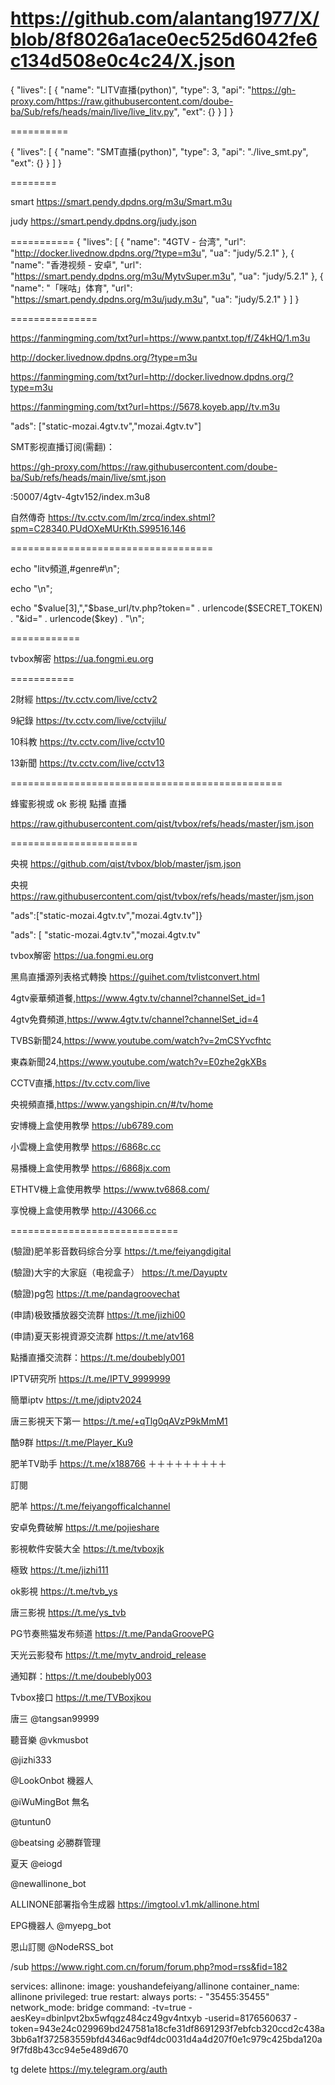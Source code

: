 https://github.com/alantang1977/X/blob/8f8026a1ace0ec525d6042fe6c134d508e0c4c24/X.json
===========

{
  "lives": [
    {
      "name": "LITV直播(python)",
      "type": 3,
      "api": "https://gh-proxy.com/https://raw.githubusercontent.com/doube-ba/Sub/refs/heads/main/live/live_litv.py",
      "ext": {}
    }
  ]
}

==========

{
  "lives": [
    {
      "name": "SMT直播(python)",
      "type": 3,
      "api": "./live_smt.py",
      "ext": {}
    }
  ]
}

========

smart https://smart.pendy.dpdns.org/m3u/Smart.m3u


judy  https://smart.pendy.dpdns.org/judy.json


===========
{
     "lives": [
  {
    "name": "4GTV - 台湾",
    "url": "http://docker.livednow.dpdns.org/?type=m3u",
    "ua": "judy/5.2.1"
  },
  {
    "name": "香港视频 - 安卓",
    "url": "https://smart.pendy.dpdns.org/m3u/MytvSuper.m3u",
    "ua": "judy/5.2.1"
  },
  {
    "name": "「咪咕」体育",
    "url": "https://smart.pendy.dpdns.org/m3u/judy.m3u",
    "ua": "judy/5.2.1"
  }
]
}

===============

https://fanmingming.com/txt?url=https://www.pantxt.top/f/Z4kHQ/1.m3u


http://docker.livednow.dpdns.org/?type=m3u


https://fanmingming.com/txt?url=http://docker.livednow.dpdns.org/?type=m3u

https://fanmingming.com/txt?url=https://5678.koyeb.app//tv.m3u

"ads": ["static-mozai.4gtv.tv","mozai.4gtv.tv"]

SMT影视直播订阅(需翻)：

https://gh-proxy.com/https://raw.githubusercontent.com/doube-ba/Sub/refs/heads/main/live/smt.json


:50007/4gtv-4gtv152/index.m3u8

自然傳奇  https://tv.cctv.com/lm/zrcq/index.shtml?spm=C28340.PUdOXeMUrKth.S99516.146

===================================

echo "litv頻道,#genre#\n";

echo "\n";

echo "$value[3],","$base_url/tv.php?token=" . urlencode($SECRET_TOKEN) . "&id=" . urlencode($key) . "\n";

============

tvbox解密 https://ua.fongmi.eu.org

===========

2財經 https://tv.cctv.com/live/cctv2

9紀錄 https://tv.cctv.com/live/cctvjilu/

10科教 https://tv.cctv.com/live/cctv10

13新聞 https://tv.cctv.com/live/cctv13

===============================================

蜂蜜影視或 ok 影視 點播 直播

https://raw.githubusercontent.com/qist/tvbox/refs/heads/master/jsm.json

======================

央視 https://github.com/qist/tvbox/blob/master/jsm.json

央視 https://raw.githubusercontent.com/qist/tvbox/refs/heads/master/jsm.json

"ads":["static-mozai.4gtv.tv","mozai.4gtv.tv"]}

"ads": [ "static-mozai.4gtv.tv","mozai.4gtv.tv"

tvbox解密 https://ua.fongmi.eu.org

黑鳥直播源列表格式轉換 https://guihet.com/tvlistconvert.html

4gtv豪華頻道餐,https://www.4gtv.tv/channel?channelSet_id=1

4gtv免費頻道,https://www.4gtv.tv/channel?channelSet_id=4

TVBS新聞24,https://www.youtube.com/watch?v=2mCSYvcfhtc

東森新聞24,https://www.youtube.com/watch?v=E0zhe2gkXBs

CCTV直播,https://tv.cctv.com/live

央視頻直播,https://www.yangshipin.cn/#/tv/home

安博機上盒使用教學 https://ub6789.com

小雲機上盒使用教學 https://6868c.cc

易播機上盒使用教學 https://6868jx.com

ETHTV機上盒使用教學 https://www.tv6868.com/

享悅機上盒使用教學 http://43066.cc

=============================

(驗證)肥羊影音数码综合分享 https://t.me/feiyangdigital

(驗證)大宇的大家庭（电视盒子） https://t.me/Dayuptv

(驗證)pg包 https://t.me/pandagroovechat

(申請)极致播放器交流群 https://t.me/jizhi00

(申請)夏天影視資源交流群 https://t.me/atv168

點播直播交流群：https://t.me/doubebly001

IPTV研究所 https://t.me/IPTV_9999999

簡單iptv https://t.me/jdiptv2024

唐三影視天下第一 https://t.me/+qTlg0qAVzP9kMmM1

酷9群 https://t.me/Player_Ku9

肥羊TV助手 https://t.me/x188766
＋＋＋＋＋＋＋＋＋

訂閱

肥羊 https://t.me/feiyangofficalchannel

安卓免費破解 https://t.me/pojieshare

影視軟件安裝大全 https://t.me/tvboxjk

極致 https://t.me/jizhi111

ok影視 https://t.me/tvb_ys

唐三影視 https://t.me/ys_tvb

PG节奏熊猫发布频道 https://t.me/PandaGroovePG

天光云影發布 https://t.me/mytv_android_release

通知群：https://t.me/doubebly003

Tvbox接口 https://t.me/TVBoxjkou

唐三 @tangsan99999

聽音樂 @vkmusbot

@jizhi333

@LookOnbot 機器人

@iWuMingBot 無名

@tuntun0

@beatsing 必勝群管理

夏天 @eiogd

@newallinone_bot

ALLINONE部署指令生成器 https://imgtool.v1.mk/allinone.html

EPG機器人 @myepg_bot


恩山訂閱 @NodeRSS_bot

/sub https://www.right.com.cn/forum/forum.php?mod=rss&fid=182

services: allinone: image: youshandefeiyang/allinone container_name: allinone privileged: true restart: always ports: - "35455:35455" network_mode: bridge command: -tv=true -aesKey=dbinlpvt2bx5wfqgz484cz49gv4ntxyb -userid=8176560637 -token=943e24c029969bd247581a18cfe31df8691293f7ebfcb320ccd2c438a3bb6a1f372583559bfd4346ac9df4dc0031d4a4d207f0e1c979c425bda120a9f7fd8b43cc94e5e489d670


tg delete https://my.telegram.org/auth
